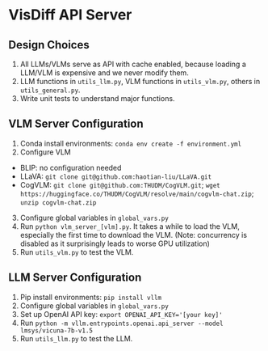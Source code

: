 # VisDiff API Server

## Design Choices

1. All LLMs/VLMs serve as API with cache enabled, because loading a LLM/VLM is expensive and we never modify them.
2. LLM functions in `utils_llm.py`, VLM functions in `utils_vlm.py`, others in `utils_general.py`.
3. Write unit tests to understand major functions.

## VLM Server Configuration

1. Conda install environments: `conda env create -f environment.yml`
2. Configure VLM
  - BLIP: no configuration needed
  - LLaVA: `git clone git@github.com:haotian-liu/LLaVA.git`
  - CogVLM: `git clone git@github.com:THUDM/CogVLM.git`; `wget https://huggingface.co/THUDM/CogVLM/resolve/main/cogvlm-chat.zip`; `unzip cogvlm-chat.zip`
3. Configure global variables in `global_vars.py`
4. Run `python vlm_server_[vlm].py`. It takes a while to load the VLM, especially the first time to download the VLM. (Note: concurrency is disabled as it surprisingly leads to worse GPU utilization)
5. Run `utils_vlm.py` to test the VLM.

## LLM Server Configuration

1. Pip install environments: `pip install vllm`
2. Configure global variables in `global_vars.py`
3. Set up OpenAI API key: `export OPENAI_API_KEY='[your key]'`
4. Run `python -m vllm.entrypoints.openai.api_server --model lmsys/vicuna-7b-v1.5`
5. Run `utils_llm.py` to test the LLM.
